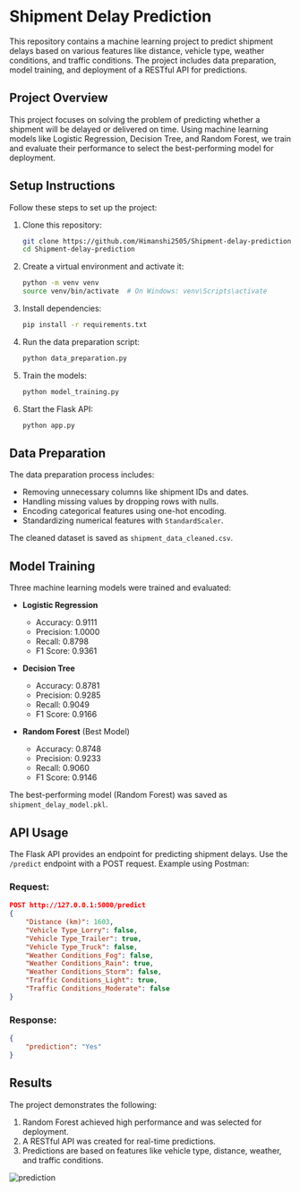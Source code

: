 # Shipment Delay Prediction

This repository contains a machine learning project to predict shipment delays based on various features like distance, vehicle type, weather conditions, and traffic conditions. The project includes data preparation, model training, and deployment of a RESTful API for predictions.


## Project Overview

This project focuses on solving the problem of predicting whether a shipment will be delayed or delivered on time. Using machine learning models like Logistic Regression, Decision Tree, and Random Forest, we train and evaluate their performance to select the best-performing model for deployment.



## Setup Instructions

Follow these steps to set up the project:

1. Clone this repository:
   ```bash
   git clone https://github.com/Himanshi2505/Shipment-delay-prediction.git
   cd Shipment-delay-prediction
   ```

2. Create a virtual environment and activate it:
   ```bash
   python -m venv venv
   source venv/bin/activate  # On Windows: venv\Scripts\activate
   ```

3. Install dependencies:
   ```bash
   pip install -r requirements.txt
   ```

4. Run the data preparation script:
   ```bash
   python data_preparation.py
   ```

5. Train the models:
   ```bash
   python model_training.py
   ```

6. Start the Flask API:
   ```bash
   python app.py
   ```

## Data Preparation

The data preparation process includes:
- Removing unnecessary columns like shipment IDs and dates.
- Handling missing values by dropping rows with nulls.
- Encoding categorical features using one-hot encoding.
- Standardizing numerical features with `StandardScaler`.

The cleaned dataset is saved as `shipment_data_cleaned.csv`.

## Model Training

Three machine learning models were trained and evaluated:
- **Logistic Regression**
  - Accuracy: 0.9111
  - Precision: 1.0000
  - Recall: 0.8798
  - F1 Score: 0.9361

- **Decision Tree**
  - Accuracy: 0.8781
  - Precision: 0.9285
  - Recall: 0.9049
  - F1 Score: 0.9166

- **Random Forest** (Best Model)
  - Accuracy: 0.8748
  - Precision: 0.9233
  - Recall: 0.9060
  - F1 Score: 0.9146

The best-performing model (Random Forest) was saved as `shipment_delay_model.pkl`.

## API Usage

The Flask API provides an endpoint for predicting shipment delays. Use the `/predict` endpoint with a POST request. Example using Postman:

### Request:
```json
POST http://127.0.0.1:5000/predict
{
    "Distance (km)": 1603,
    "Vehicle Type_Lorry": false,
    "Vehicle Type_Trailer": true,
    "Vehicle Type_Truck": false,
    "Weather Conditions_Fog": false,
    "Weather Conditions_Rain": true,
    "Weather Conditions_Storm": false,
    "Traffic Conditions_Light": true,
    "Traffic Conditions_Moderate": false
}
```

### Response:
```json
{
    "prediction": "Yes"
}
```

## Results

The project demonstrates the following:
1. Random Forest achieved high performance and was selected for deployment.
2. A RESTful API was created for real-time predictions.
3. Predictions are based on features like vehicle type, distance, weather, and traffic conditions.

![prediction](https://github.com/user-attachments/assets/b22a9006-88c6-4da3-b520-0f6cd832f904)


